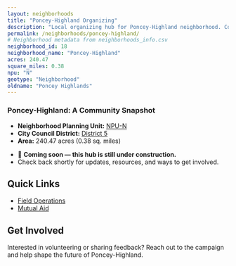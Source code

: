 ```yaml
---
layout: neighborhoods
title: "Poncey-Highland Organizing"
description: "Local organizing hub for Poncey-Highland neighborhood. Connect with field operations, mutual aid, and community organizing efforts."
permalink: /neighborhoods/poncey-highland/
# Neighborhood metadata from neighborhoods_info.csv
neighborhood_id: 18
neighborhood_name: "Poncey-Highland"
acres: 240.47
square_miles: 0.38
npu: "N"
geotype: "Neighborhood"
oldname: "Poncey Highlands"
---
```


### **Poncey-Highland: A Community Snapshot**

  * **Neighborhood Planning Unit:** [NPU-N](https://www.atlantaga.gov/government/departments/city-planning/neighborhood-planning-units/neighborhood-and-npu-contacts)
  * **City Council District:** [District 5](https://citycouncil.atlantaga.gov/council-members/antonio-lewis)
  * **Area:** 240.47 acres (0.38 sq. miles)

- 🚧 **Coming soon — this hub is still under construction.**
- Check back shortly for updates, resources, and ways to get involved.

## Quick Links

- [Field Operations](./field-ops/)
- [Mutual Aid](./mutual-aid/)

## Get Involved

Interested in volunteering or sharing feedback? Reach out to the campaign and help shape the future of Poncey-Highland.

